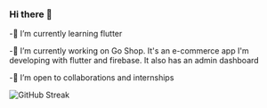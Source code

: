 ### Hi there 👋

 
 -🌱 I’m currently learning flutter

 -🔭 I’m currently working on Go Shop. It's an e-commerce app I'm developing with flutter and firebase. It also has an admin dashboard 

 -👯 I’m open to collaborations and internships 


![GitHub Streak](https://github-readme-streak-stats.herokuapp.com?user=mustapha-amin&theme=cobalt&date_format=j%20M%5B%20Y%5D&background=000000&border=7536B2&stroke=9243DD&ring=89502D&fire=FF9554&currStreakNum=D280FF&sideNums=BC52FF&currStreakLabel=64EAE2&sideLabels=48A8A2&dates=A42EE5)
